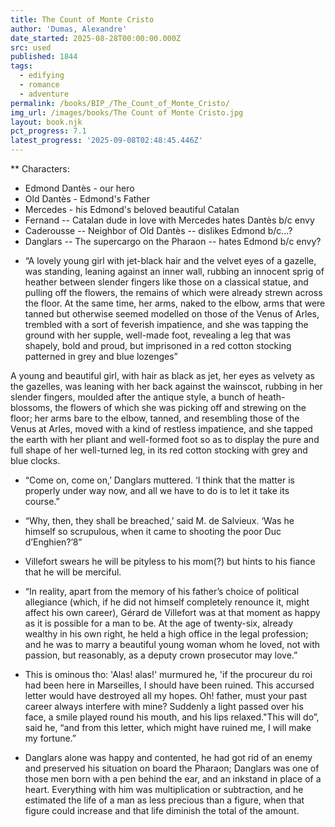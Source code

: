 ```yaml
---
title: The Count of Monte Cristo
author: 'Dumas, Alexandre'
date_started: 2025-08-28T00:00:00.000Z
src: used
published: 1844
tags:
  - edifying
  - romance
  - adventure
permalink: /books/BIP_/The_Count_of_Monte_Cristo/
img_url: /images/books/The Count of Monte Cristo.jpg
layout: book.njk
pct_progress: 7.1
latest_progress: '2025-09-08T02:48:45.446Z'
---
```

** Characters:
- Edmond Dantès - our hero
- Old Dantès - Edmond's Father
- Mercedes - his Edmond's beloved beautiful Catalan 
- Fernand -- Catalan dude in love with Mercedes hates Dantès b/c envy
- Caderousse -- Neighbor of Old Dantès -- dislikes Edmond b/c...?
- Danglars -- The supercargo on the Pharaon -- hates Edmond b/c envy?


* <span meta="4.4@2025-08-30T20:18:30.721Z"></span> “A lovely young girl with jet-black hair and the velvet eyes of a gazelle, was standing, leaning against an inner wall, rubbing an innocent sprig of heather between slender fingers like those on a classical statue, and pulling off the flowers, the remains of which were already strewn across the floor. At the same time, her arms, naked to the elbow, arms that were tanned but otherwise seemed modelled on those of the Venus of Arles, trembled with a sort of feverish impatience, and she was tapping the ground with her supple, well-made foot, revealing a leg that was shapely, bold and proud, but imprisoned in a red cotton stocking patterned in grey and blue lozenges”
 
A young and beautiful girl, with hair as black as jet, her eyes as velvety as the gazelles, was leaning with her back against the wainscot, rubbing in her slender fingers, moulded after the antique style, a bunch of heath-blossoms, the flowers of which she was picking off and strewing on the floor; her arms bare to the elbow, tanned, and resembling those of the Venus at Arles, moved with a kind of restless impatience, and she tapped the earth with her pliant and well-formed foot so as to display the pure and full shape of her well-turned leg, in its red cotton stocking with grey and blue clocks.
* <span meta="4.9@2025-08-30T22:14:32.943Z"></span> “Come on, come on,’ Danglars muttered. ‘I think that the matter is properly under way now, and all we have to do is to let it take its course.”

* <span meta="6.4@2025-09-01T20:09:18.711Z"></span> “Why, then, they shall be breached,’ said M. de Salvieux. ‘Was he himself so scrupulous, when it came to shooting the poor Duc d’Enghien?’8”

* <span meta="6.8@2025-09-01T20:31:15.467Z"></span> Villefort swears he will be pityless to his mom(?) but hints to his fiance that he will be merciful.

* <span meta="6.9@2025-09-02T22:20:15.756Z"></span> “In reality, apart from the memory of his father’s choice of political allegiance (which, if he did not himself completely renounce it, might affect his own career), Gérard de Villefort was at that moment as happy as it is possible for a man to be. At the age of twenty-six, already wealthy in his own right, he held a high office in the legal profession; and he was to marry a beautiful young woman whom he loved, not with passion, but reasonably, as a deputy crown prosecutor may love.”

* <span meta="6.1@2025-09-02T23:00:58.844Z"></span> This is ominous tho: 
'Alas! alas!' murmured he, 'if the procureur du roi had been here in Marseilles, I should have been ruined. This accursed letter would have destroyed all my hopes. Oh! father, must your past career always interfere with mine?
Suddenly a light passed over his face, a smile played round his mouth, and his lips relaxed."This will do”, said he, “and from this letter, which might have ruined me, I will make my fortune.”

* <span meta="7.1@2025-09-08T02:48:45.446Z"></span> Danglars alone was happy and contented, he had got rid of an enemy and preserved his situation on board the Pharaon; Danglars was one of those men born with a pen behind the ear, and an inkstand in place of a heart. Everything with him was multiplication or subtraction, and he estimated the life of a man as less precious than a figure, when that figure could increase and that life diminish the total of the amount.
